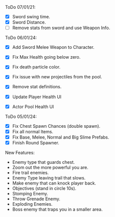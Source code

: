 ﻿ToDo 07/01/21:

- [x] Sword swing time.
- [x] Sword Distance.
- [ ] Remove stats from sword and use Weapon Info.

ToDo 06/01/24:

- [x] Add Sword Melee Weapon to Character.
- [x] Fix Max Health going below zero.
- [x] Fix death particle color.
- [x] Fix issue with new projectiles from the pool. 
- [x] Remove stat definitions.

- [x] Update Player Health UI
- [x] Actor Pool Health UI

ToDo 05/01/24:

- [x] Fix Chest Spawn Chances (double spawn).
- [x] Fix all normal Items.
- [x] Fix Base, Melee, Normal and Big Slime Prefabs.
- [x] Finish Round Spawner.

New Features:

- Enemy type that guards chest.
- Zoom out the more powerful you are.
- Fire trail enemies.
- Enemy Type leaving trail that slows.
- Make enemy that can knock player back.
- Objectives (stand in circle 10s).
- Stomping Enemy.
- Throw Grenade Enemy.
- Exploding Enemies.
- Boss enemy that traps you in a smaller area.





